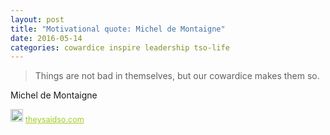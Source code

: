 ```yaml
---
layout: post
title: "Motivational quote: Michel de Montaigne"
date: 2016-05-14
categories: cowardice inspire leadership tso-life
---
```

> Things are not bad in themselves, but our cowardice makes them so.

Michel de Montaigne

<span style="z-index:50;font-size:0.9em;"><img src="https://theysaidso.com/branding/theysaidso.png" height="20" width="20" alt="theysaidso.com"/><a href="https://theysaidso.com" title="Powered by quotes from theysaidso.com" style="color: #9fcc25; margin-left: 4px; vertical-align: middle;">theysaidso.com</a></span>
